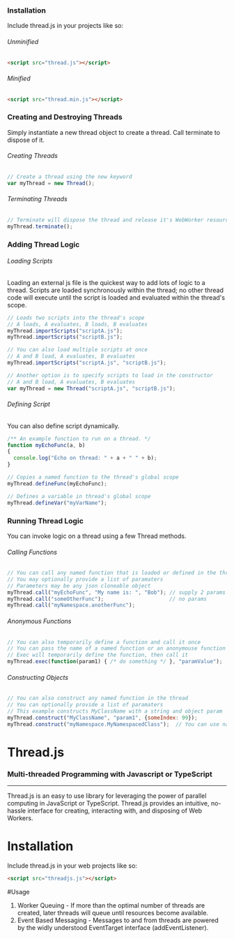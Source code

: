 ### Installation
Include thread.js in your projects like so:
###### Unminified
```html
<script src="thread.js"></script>
```
###### Minified
```html
<script src="thread.min.js"></script>
```

### Creating and Destroying Threads
Simply instantiate a new thread object to create a thread. Call terminate to dispose of it.
###### Creating Threads
```js
// Create a thread using the new keyword
var myThread = new Thread();
```
###### Terminating Threads
```js
// Terminate will dispose the thread and release it's WebWorker resources
myThread.terminate();
```

### Adding Thread Logic
###### Loading Scripts
Loading an external js file is the quickest way to add lots of logic to a thread. Scripts are loaded synchronously within the thread; no other thread code will execute until the script is loaded and evaluated within the thread's scope.
```js
// Loads two scripts into the thread's scope
// A loads, A evaluates, B loads, B evaluates
myThread.importScripts("scriptA.js");
myThread.importScripts("scriptB.js");

// You can also load multiple scripts at once
// A and B load, A evaluates, B evaluates
myThread.importScripts("scriptA.js", "scriptB.js");

// Another option is to specify scripts to load in the constructor
// A and B load, A evaluates, B evaluates
var myThread = new Thread("scriptA.js", "scriptB.js");
```
###### Defining Script
You can also define script dynamically.
```js
/** An example function to run on a thread. */
function myEchoFunc(a, b)
{
  console.log("Echo on thread: " + a + " " + b);
}

// Copies a named function to the thread's global scope
myThread.defineFunc(myEchoFunc);

// Defines a variable in thread's global scope
myThread.defineVar("myVarName");
```

### Running Thread Logic
You can invoke logic on a thread using a few Thread methods.
###### Calling Functions
```js
// You can call any named function that is loaded or defined in the thread
// You may optionally provide a list of paramaters
// Parameters may be any json cloneable object
myThread.call("myEchoFunc", "My name is: ", "Bob"); // supply 2 params
myThread.call("someOtherFunc");                     // no params
myThread.call("myNamespace.anotherFunc");
```

###### Anonymous Functions
```js
// You can also temporarily define a function and call it once
// You can pass the name of a named function or an anonymouse function
// Exec will temporarily define the function, then call it
myThread.exec(function(param1) { /* do something */ }, "paramValue");
```

###### Constructing Objects
```js
// You can also construct any named function in the thread
// You can optionally provide a list of paramaters
// This example constructs MyClassName with a string and object param
myThread.construct("MyClassName", "param1", {someIndex: 99});
myThread.construct("myNamespace.MyNamespacedClass");  // You can use namespaces
```



Thread.js
===========

### Multi-threaded Programming with Javascript or TypeScript
*******

Thread.js is an easy to use library for leveraging the power of parallel computing in JavaScript or TypeScript. Thread.js provides an intuitive, no-hassle interface for creating, interacting with, and disposing of Web Workers. 

# Installation
Include thread.js in your web projects like so:
```html
<script src="threadjs.js"></script>
```

#Usage












<ol>
<li>Worker Queuing - If more than the optimal number of threads are created, later threads will queue until resources become available.</li>
<li>Event Based Messaging - Messages to and from threads are powered by the widly understood EventTarget interface (addEventListener).</li>
</ol>
